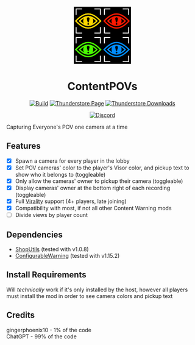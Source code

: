 <p align="center"><img src="logo.png" width="150"/></p><h1 align="center">ContentPOVs</h1>

<div align="center">
  
  [![Build](https://img.shields.io/github/actions/workflow/status/gingerphoenix10/ContentPOVs/build.yml?style=for-the-badge&logo=github&branch=master)](https://github.com/gingerphoenix10/ContentPOVs/actions/workflows/build.yml)
  [![Thunderstore Page](https://img.shields.io/thunderstore/v/gingerphoenix10/ContentPOVs?style=for-the-badge)](https://thunderstore.io/c/content-warning/p/gingerphoenix10/ContentPOVs/)
  [![Thunderstore Downloads](https://img.shields.io/thunderstore/dt/gingerphoenix10/ContentPOVs?style=for-the-badge&logo=thunderstore&logoColor=white)](https://thunderstore.io/c/content-warning/p/gingerphoenix10/ContentPOVs)
  
</div>

<div align="center">
  
  [![Discord](https://img.shields.io/discord/1166129414547980459?logo=discord&logoColor=white&label=discord&color=3b6cff&style=for-the-badge)](https://discord.gg/TZ8qW4HRsG)
  
</div>

Capturing Everyone's POV one camera at a time

## Features
- [x] Spawn a camera for every player in the lobby
- [x] Set POV cameras' color to the player's Visor color, and pickup text to show who it belongs to (toggleable)
- [x] Only allow the cameras' owner to pickup their camera (toggleable)
- [x] Display cameras' owner at the bottom right of each recording (toggleable)
- [x] Full [Virality](https://thunderstore.io/c/content-warning/p/MaxWasUnavailable/Virality/) support (4+ players, late joining)
- [x] Compatibility with most, if not all other Content Warning mods
- [ ] Divide views by player count

## Dependencies
- [ShopUtils](https://thunderstore.io/c/content-warning/p/hyydsz/ShopUtils/) (tested with v1.0.8)
- [ConfigurableWarning](https://thunderstore.io/c/content-warning/p/RedstoneWizard08/ConfigurableWarning/) (tested with v1.15.2)

## Install Requirements
Will *technically* work if it's only installed by the host, however all players must install the mod in order to see camera colors and pickup text

## Credits
gingerphoenix10 - 1% of the code<br>
ChatGPT - 99% of the code
